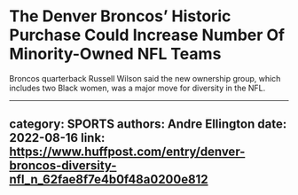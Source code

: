 # The Denver Broncos’ Historic Purchase Could Increase Number Of Minority-Owned NFL Teams

Broncos quarterback Russell Wilson said the new ownership group, which includes two Black women, was a major move for diversity in the NFL.

---
category: SPORTS
authors: Andre Ellington
date: 2022-08-16
link: https://www.huffpost.com/entry/denver-broncos-diversity-nfl_n_62fae8f7e4b0f48a0200e812
---
